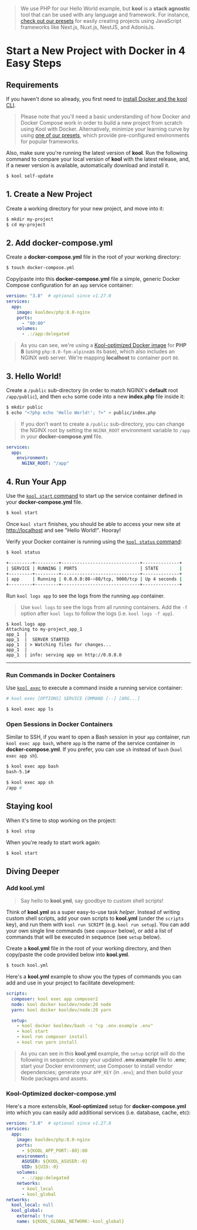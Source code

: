> We use PHP for our Hello World example, but **kool** is a **stack agnostic** tool that can be used with any language and framework. For instance, [check out our presets](/docs/presets/introduction) for easily creating projects using JavaScript frameworks like Next.js, Nuxt.js, NestJS, and AdonisJs.

# Start a New Project with Docker in 4 Easy Steps

## Requirements

If you haven't done so already, you first need to [install Docker and the kool CLI](/docs/getting-started/installation).

> Please note that you'll need a basic understanding of how Docker and Docker Compose work in order to build a new project from scratch using Kool with Docker. Alternatively, minimize your learning curve by using [one of our presets](/docs/presets/introduction), which provide pre-configured environments for popular frameworks.

Also, make sure you're running the latest version of **kool**. Run the following command to compare your local version of **kool** with the latest release, and, if a newer version is available, automatically download and install it.

```bash
$ kool self-update
```

## 1. Create a New Project

Create a working directory for your new project, and move into it:

```bash
$ mkdir my-project
$ cd my-project
```

## 2. Add docker-compose.yml

Create a **docker-compose.yml** file in the root of your working directory:

```bash
$ touch docker-compose.yml
```

Copy/paste into this **docker-compose.yml** file a simple, generic Docker Compose configuration for an `app` service container:

```yaml
version: "3.8"  # optional since v1.27.0
services:
  app:
    image: kooldev/php:8.0-nginx
    ports:
      - "80:80"
    volumes:
      - .:/app:delegated
```

> As you can see, we're using a [Kool-optimized Docker image](https://github.com/kool-dev/docker-php) for **PHP 8** (using `php:8.0-fpm-alpine`as its base), which also includes an NGINX web server. We're mapping **localhost** to container port `80`.

## 3. Hello World!

Create a `/public` sub-directory (in order to match NGINX's **default** root `/app/public`), and then `echo` some code into a new **index.php** file inside it:

```bash
$ mkdir public
$ echo "<?php echo 'Hello World!'; ?>" > public/index.php
```

> If you don't want to create a `/public` sub-directory, you can change the NGINX root by setting the `NGINX_ROOT` environment variable to `/app` in your **docker-compose.yml** file.

```yaml
services:
  app:
    environment:
      NGINX_ROOT: "/app"
```

## 4. Run Your App

Use the [`kool start` command](/docs/commands/kool-start) to start up the service container defined in your **docker-compose.yml** file.

```bash
$ kool start
```

Once `kool start` finishes, you should be able to access your new site at [http://localhost](http://localhost) and see "Hello World!". Hooray!

Verify your Docker container is running using the [`kool status` command](/docs/commands/kool-status):

```bash
$ kool status

+---------+---------+------------------------------+--------------+
| SERVICE | RUNNING | PORTS                        | STATE        |
+---------+---------+------------------------------+--------------+
| app     | Running | 0.0.0.0:80->80/tcp, 9000/tcp | Up 4 seconds |
+---------+---------+------------------------------+--------------+
```

Run `kool logs app` to see the logs from the running `app` container.

> Use `kool logs` to see the logs from all running containers. Add the `-f` option after `kool logs` to follow the logs (i.e. `kool logs -f app`).

```
$ kool logs app
Attaching to my-project_app_1
app_1  |
app_1  |  SERVER STARTED
app_1  | > Watching files for changes...
app_1  |
app_1  | info: serving app on http://0.0.0.0
```

---

### Run Commands in Docker Containers

Use [`kool exec`](/docs/commands/kool-exec) to execute a command inside a running service container:

```bash
# kool exec [OPTIONS] SERVICE COMMAND [--] [ARG...]

$ kool exec app ls
```

### Open Sessions in Docker Containers

Similar to SSH, if you want to open a Bash session in your `app` container, run `kool exec app bash`, where `app` is the name of the service container in **docker-compose.yml**. If you prefer, you can use `sh` instead of `bash` (`kool exec app sh`).

```bash
$ kool exec app bash
bash-5.1#

$ kool exec app sh
/app #
```

## Staying kool

When it's time to stop working on the project:

```bash
$ kool stop
```

When you're ready to start work again:

```bash
$ kool start
```

## Diving Deeper

### Add kool.yml

> Say hello to **kool.yml**, say goodbye to custom shell scripts!

Think of **kool.yml** as a super easy-to-use task _helper_. Instead of writing custom shell scripts, add your own scripts to **kool.yml** (under the `scripts` key), and run them with `kool run SCRIPT` (e.g. `kool run setup`). You can add your own single line commands (see `composer` below), or add a list of commands that will be executed in sequence (see `setup` below).

Create a **kool.yml** file in the root of your working directory, and then copy/paste the code provided below into **kool.yml**.

```bash
$ touch kool.yml
```

Here's a **kool.yml** example to show you the types of commands you can add and use in your project to facilitate development:

```yaml
scripts:
  composer: kool exec app composer2
  node: kool docker kooldev/node:20 node
  yarn: kool docker kooldev/node:20 yarn

  setup:
    - kool docker kooldev/bash -c "cp .env.example .env"
    - kool start
    - kool run composer install
    - kool run yarn install
```

> As you can see in this **kool.yml** example, the `setup` script will do the following in sequence: copy your updated **.env.example** file to **.env**; start your Docker environment; use Composer to install vendor dependencies; generate your `APP_KEY` (in `.env`); and then build your Node packages and assets.

### Kool-Optimized docker-compose.yml

Here's a more extensible, **Kool-optimized** setup for **docker-compose.yml** into which you can easily add additional services (i.e. database, cache, etc):

```yaml
version: "3.8"  # optional since v1.27.0
services:
  app:
    image: kooldev/php:8.0-nginx
    ports:
      - ${KOOL_APP_PORT:-80}:80
    environment:
      ASUSER: ${KOOL_ASUSER:-0}
      UID: ${UID:-0}
    volumes:
      - .:/app:delegated
    networks:
      - kool_local
      - kool_global
networks:
  kool_local: null
  kool_global:
    external: true
    name: ${KOOL_GLOBAL_NETWORK:-kool_global}
```
